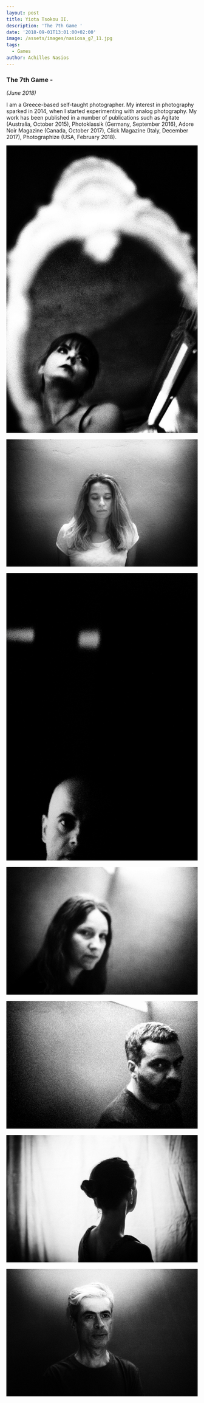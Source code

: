```yaml
---
layout: post
title: Yiota Tsokou II.
description: 'The 7th Game '
date: '2018-09-01T13:01:00+02:00'
image: /assets/images/nasiosa_g7_11.jpg
tags:
  - Games
author: Achilles Nasios
---
```

### The 7th Game -

_(June 2018)_

I am a Greece-based self-taught photographer. My interest in photography sparked in 2014, when I started experimenting with analog photography. My work has been published in a number of publications such as Agitate (Australia, October 2015), Photoklassik (Germany, September 2016), Adore Noir Magazine (Canada, October 2017), Click Magazine (Italy, December 2017), Photographize (USA, February 2018).

![null](/assets/images/tsiokou_g7.01.jpg)

![null](/assets/images/tsiokou_g7.02.jpg)

![null](/assets/images/tsiokou_g7.03.jpg)

![null](/assets/images/tsiokou_g7.04.jpg)

![null](/assets/images/tsiokou_g7.05.jpg)

![null](/assets/images/tsiokou_g7.06.jpg)

![null](/assets/images/tsiokou_g7.07.jpg)

